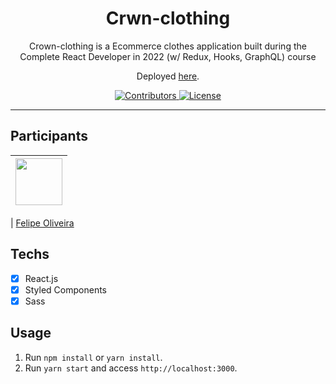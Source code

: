 <h1 align="center">
Crwn-clothing
</h1>

<p align="center">Crown-clothing is a Ecommerce clothes application built during the Complete React Developer in 2022 (w/ Redux, Hooks, GraphQL) course</p>
<p align="center">Deployed <a href="https://majestic-liger-17949c.netlify.app">here</a>.</p>

<p align="center">
  <a href="https://github.com/Felipe1496/crwn-clothing/graphs/contributors">
    <img src="https://img.shields.io/github/contributors/rocketseat/youtube-clone-discord?color=%237159c1&logoColor=%237159c1&style=flat" alt="Contributors">
  </a>
  <a href="https://opensource.org/licenses/MIT">
    <img src="https://img.shields.io/github/license/rocketseat/youtube-clone-discord?color=%237159c1&logo=mit" alt="License">
  </a>
</p>

<hr>

## Participants

| [<img src="https://avatars.githubusercontent.com/u/75271280?s=400&u=029f099827381848229ec49f864fc604f7f77bec&v=4" width="75px;"/>](https://github.com/felipe1496) |
| :------------------------------------------------------------------------------------------------------------------------: |


| [Felipe Oliveira](https://github.com/felipe1496)

## Techs

- [x] React.js
- [x] Styled Components
- [x] Sass

## Usage

1. Run `npm install` or `yarn install`.<br />
2. Run `yarn start` and access `http://localhost:3000`.<br />
